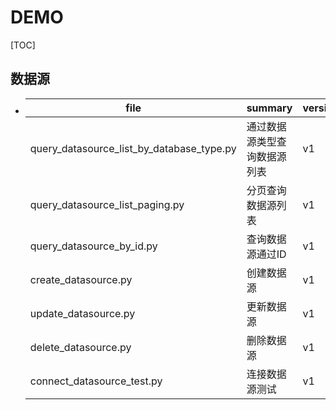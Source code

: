 # DEMO

[TOC]

## 数据源

+ | file | summary | version |
  | --- | --- | -- |
  | query_datasource_list_by_database_type.py | 通过数据源类型查询数据源列表 | v1 |
  | query_datasource_list_paging.py | 分页查询数据源列表 | v1 |
  | query_datasource_by_id.py | 查询数据源通过ID | v1 |
  | create_datasource.py | 创建数据源 | v1 |
  | update_datasource.py | 更新数据源 | v1 |
  | delete_datasource.py | 删除数据源 | v1 |
  | connect_datasource_test.py | 连接数据源测试 | v1 |